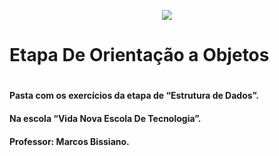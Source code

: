 <p align="center">
  <img src="https://user-images.githubusercontent.com/71992079/174662473-8d564172-f69d-4118-ad0b-71ebcdf596d4.png">
</p>

<h1>Etapa De Orientação a Objetos<h1>
  
  <h4>Pasta com os exercícios da etapa de “Estrutura de Dados”.<h4>
  <h4>Na escola “Vida Nova Escola De Tecnologia”.<h4>
  <h4>Professor: Marcos Bissiano.<h4>
